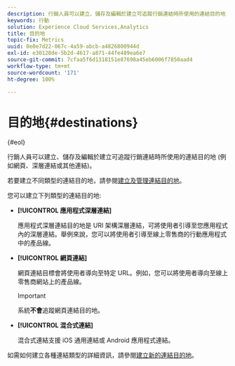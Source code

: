 ```yaml
---
description: 行銷人員可以建立、儲存及編輯於建立可追蹤行銷連結時所使用的連結目的地 (例如網頁、深層連結或其他連結)。
keywords: 行動
solution: Experience Cloud Services,Analytics
title: 目的地
topic-fix: Metrics
uuid: 0e0e7d22-067c-4a59-abcb-a4826800944d
exl-id: e30128de-5b2d-4617-a871-44fe489ea6e7
source-git-commit: 7cfaa5f6d1318151e87698a45eb6006f7850aad4
workflow-type: tm+mt
source-wordcount: '171'
ht-degree: 100%

---
```


# 目的地{#destinations}

{#eol}

行銷人員可以建立、儲存及編輯於建立可追蹤行銷連結時所使用的連結目的地 (例如網頁、深層連結或其他連結)。

若要建立不同類型的連結目的地，請參閱[建立及管理連結目的地](/help/using/acquisition-main/c-manage-link-destinations/c-manage-link-destinations.md)。

您可以建立下列類型的連結目的地:

* **[!UICONTROL 應用程式深層連結]**

   應用程式深層連結目的地是 URI 架構深層連結，可將使用者引導至您應用程式內的深層連結。舉例來說，您可以將使用者引導至線上零售商的行動應用程式中的產品線。

* **[!UICONTROL 網頁連結]**

   網頁連結目標會將使用者導向至特定 URL。例如，您可以將使用者導向至線上零售商網站上的產品線。

   >[!IMPORTANT]
   >
   >系統&#x200B;**不會**&#x200B;追蹤網頁連結目的地。

* **[!UICONTROL 混合式連結]**

   混合式連結支援 iOS 通用連結或 Android 應用程式連結。

如需如何建立各種連結類型的詳細資訊，請參閱[建立新的連結目的地](/help/using/acquisition-main/c-manage-link-destinations/t-create-new-app-deep-link-destination.md)。
